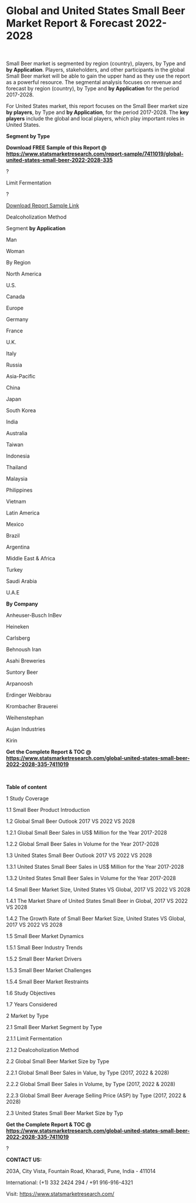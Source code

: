 <h1>Global and United States Small Beer Market Report & Forecast 2022-2028</h1><br/><p>Small Beer market is segmented by region (country), players, by Type and <strong>by Application</strong>. Players, stakeholders, and other participants in the global Small Beer market will be able to gain the upper hand as they use the report as a powerful resource. The segmental analysis focuses on revenue and forecast by region (country), by Type and <strong>by Application</strong> for the period 2017-2028.</p>
 
 
 
 <p>For United States market, this report focuses on the Small Beer market size <strong>by players</strong>, by Type and <strong>by Application</strong>, for the period 2017-2028. The <strong>key players</strong> include the global and local players, which play important roles in United States.</p>
 
 
 
 <p><strong>Segment by Type</strong></p>
 
 
 
 <div><b>Download FREE Sample of this Report @ <a href="https://www.statsmarketresearch.com/download-free-sample/7411019/global-united-states-small-beer-2022-2028-335">https://www.statsmarketresearch.com/report-sample/7411019/global-united-states-small-beer-2022-2028-335</a></b></div>
 
 
 
 <p>? </p>
 
 
 
 <p>Limit Fermentation</p>
 
 
 
 <p>? </p>
 
 
 
 <p><a href="https://www.statsmarketresearch.com/download-free-sample/7411019/global-united-states-small-beer-2022-2028-335">Download Report Sample Link</a></p>
 
 
 
 <p>Dealcoholization Method</p>
 
 
 
 <p>Segment <strong>by Application</strong></p>
 
 
 
 <p>Man</p>
 
 
 
 <p>Woman</p>
 
 
 
 <p>By Region</p>
 
 
 
 <p>North America</p>
 
 
 
 <p>U.S.</p>
 
 
 
 <p>Canada</p>
 
 
 
 <p>Europe</p>
 
 
 
 <p>Germany</p>
 
 
 
 <p>France</p>
 
 
 
 <p>U.K.</p>
 
 
 
 <p>Italy</p>
 
 
 
 <p>Russia</p>
 
 
 
 <p>Asia-Pacific</p>
 
 
 
 <p>China</p>
 
 
 
 <p>Japan</p>
 
 
 
 <p>South Korea</p>
 
 
 
 <p>India</p>
 
 
 
 <p>Australia</p>
 
 
 
 <p>Taiwan</p>
 
 
 
 <p>Indonesia</p>
 
 
 
 <p>Thailand</p>
 
 
 
 <p>Malaysia</p>
 
 
 
 <p>Philippines</p>
 
 
 
 <p>Vietnam</p>
 
 
 
 <p>Latin America</p>
 
 
 
 <p>Mexico</p>
 
 
 
 <p>Brazil</p>
 
 
 
 <p>Argentina</p>
 
 
 
 <p>Middle East & Africa</p>
 
 
 
 <p>Turkey</p>
 
 
 
 <p>Saudi Arabia</p>
 
 
 
 <p>U.A.E</p>
 
 
 
 <p><strong>By Company</strong></p>
 
 
 
 <p>Anheuser-Busch InBev</p>
 
 
 
 <p>Heineken</p>
 
 
 
 <p>Carlsberg</p>
 
 
 
 <p>Behnoush Iran</p>
 
 
 
 <p>Asahi Breweries</p>
 
 
 
 <p>Suntory Beer</p>
 
 
 
 <p>Arpanoosh</p>
 
 
 
 <p>Erdinger Weibbrau</p>
 
 
 
 <p>Krombacher Brauerei</p>
 
 
 
 <p>Weihenstephan</p>
 
 
 
 <p>Aujan Industries</p>
 
 
 
 <p>Kirin</p>
 
 
 
 <div><b>Get the Complete Report & TOC @ <a href="https://www.statsmarketresearch.com/global-united-states-small-beer-2022-2028-335-7411019">https://www.statsmarketresearch.com/global-united-states-small-beer-2022-2028-335-7411019</a></b></div>
 
 
 
 <p><br />
 
 <b>Table of content</b></p>
 
 
 
 <p>1 Study Coverage<br />
 
 1.1 Small Beer Product Introduction<br />
 
 1.2 Global Small Beer Outlook 2017 VS 2022 VS 2028<br />
 
 1.2.1 Global Small Beer Sales in US$ Million for the Year 2017-2028<br />
 
 1.2.2 Global Small Beer Sales in Volume for the Year 2017-2028<br />
 
 1.3 United States Small Beer Outlook 2017 VS 2022 VS 2028<br />
 
 1.3.1 United States Small Beer Sales in US$ Million for the Year 2017-2028<br />
 
 1.3.2 United States Small Beer Sales in Volume for the Year 2017-2028<br />
 
 1.4 Small Beer Market Size, United States VS Global, 2017 VS 2022 VS 2028<br />
 
 1.4.1 The Market Share of United States Small Beer in Global, 2017 VS 2022 VS 2028<br />
 
 1.4.2 The Growth Rate of Small Beer Market Size, United States VS Global, 2017 VS 2022 VS 2028<br />
 
 1.5 Small Beer Market Dynamics<br />
 
 1.5.1 Small Beer Industry Trends<br />
 
 1.5.2 Small Beer Market Drivers<br />
 
 1.5.3 Small Beer Market Challenges<br />
 
 1.5.4 Small Beer Market Restraints<br />
 
 1.6 Study Objectives<br />
 
 1.7 Years Considered<br />
 
 2 Market by Type<br />
 
 2.1 Small Beer Market Segment by Type<br />
 
 2.1.1 Limit Fermentation<br />
 
 2.1.2 Dealcoholization Method<br />
 
 2.2 Global Small Beer Market Size by Type<br />
 
 2.2.1 Global Small Beer Sales in Value, by Type (2017, 2022 & 2028)<br />
 
 2.2.2 Global Small Beer Sales in Volume, by Type (2017, 2022 & 2028)<br />
 
 2.2.3 Global Small Beer Average Selling Price (ASP) by Type (2017, 2022 & 2028)<br />
 
 2.3 United States Small Beer Market Size by Typ</p>
 
 
 
 <div><b>Get the Complete Report & TOC @ <a href="https://www.statsmarketresearch.com/global-united-states-small-beer-2022-2028-335-7411019">https://www.statsmarketresearch.com/global-united-states-small-beer-2022-2028-335-7411019</a></b></div>
 
 
 
 <p>? </p>
 
 
 
 <p><b>CONTACT US:</b><br />
 
 203A, City Vista, Fountain Road, Kharadi, Pune, India - 411014<br />
 
 International: (+1) 332 2424 294 / +91 916-916-4321<br />
 
 Visit: <a href="https://www.statsmarketresearch.com/">https://www.statsmarketresearch.com/</a></p>